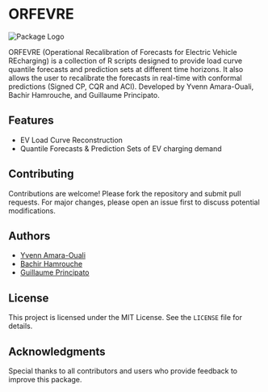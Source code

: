 # ORFEVRE
![Package Logo](logo.png)

ORFEVRE (Operational Recalibration of Forecasts for Electric Vehicle REcharging) is a collection of R scripts designed to provide load curve quantile forecasts and prediction sets at different time horizons. It also allows the user to recalibrate the forecasts in real-time with conformal predictions (Signed CP, CQR and ACI). Developed by Yvenn Amara-Ouali, Bachir Hamrouche, and Guillaume Principato.

## Features

- EV Load Curve Reconstruction
- Quantile Forecasts & Prediction Sets of EV charging demand

## Contributing

Contributions are welcome! Please fork the repository and submit pull requests. For major changes, please open an issue first to discuss potential modifications.

## Authors

- [Yvenn Amara-Ouali](https://www.yvenn-amara.com/)
- [Bachir Hamrouche](https://www.linkedin.com/in/bachir-hamrouche-5666a133/?originalSubdomain=en)  
- [Guillaume Principato](https://www.linkedin.com/in/guillaume-principato/?originalSubdomain=en)

## License

This project is licensed under the MIT License. See the `LICENSE` file for details.

## Acknowledgments

Special thanks to all contributors and users who provide feedback to improve this package.
